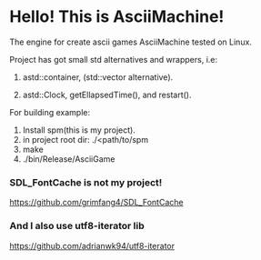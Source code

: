# Hello! This is AsciiMachine!
The engine for create ascii games
AsciiMachine tested on Linux.

Project has got small std alternatives and wrappers, i.e: 

1. astd::container, (std::vector alternative).

2. astd::Clock, getEllapsedTime(), and restart().

For building example:
  1. Install spm(this is my project).
  2. in project root dir: ./<path/to/spm
  3. make
  4. ./bin/Release/AsciiGame

### SDL_FontCache is not my project!
https://github.com/grimfang4/SDL_FontCache

### And I also use utf8-iterator lib
https://github.com/adrianwk94/utf8-iterator